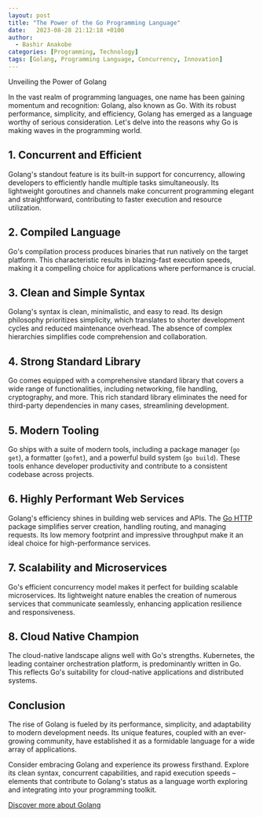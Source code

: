 ```yaml
---
layout: post
title: "The Power of the Go Programming Language"
date:   2023-08-28 21:12:18 +0100
author: 
  - Bashir Anakobe
categories: [Programming, Technology]
tags: [Golang, Programming Language, Concurrency, Innovation]
---
```


Unveiling the Power of Golang

In the vast realm of programming languages, one name has been gaining momentum and recognition: Golang, also known as Go. With its robust performance, simplicity, and efficiency, Golang has emerged as a language worthy of serious consideration. Let's delve into the reasons why Go is making waves in the programming world.

## 1. **Concurrent and Efficient**

Golang's standout feature is its built-in support for concurrency, allowing developers to efficiently handle multiple tasks simultaneously. Its lightweight goroutines and channels make concurrent programming elegant and straightforward, contributing to faster execution and resource utilization.

## 2. **Compiled Language**

Go's compilation process produces binaries that run natively on the target platform. This characteristic results in blazing-fast execution speeds, making it a compelling choice for applications where performance is crucial.

## 3. **Clean and Simple Syntax**

Golang's syntax is clean, minimalistic, and easy to read. Its design philosophy prioritizes simplicity, which translates to shorter development cycles and reduced maintenance overhead. The absence of complex hierarchies simplifies code comprehension and collaboration.

## 4. **Strong Standard Library**

Go comes equipped with a comprehensive standard library that covers a wide range of functionalities, including networking, file handling, cryptography, and more. This rich standard library eliminates the need for third-party dependencies in many cases, streamlining development.

## 5. **Modern Tooling**

Go ships with a suite of modern tools, including a package manager (`go get`), a formatter (`gofmt`), and a powerful build system (`go build`). These tools enhance developer productivity and contribute to a consistent codebase across projects.

## 6. **Highly Performant Web Services**

Golang's efficiency shines in building web services and APIs. The [Go HTTP](https://golang.org/pkg/net/http/) package simplifies server creation, handling routing, and managing requests. Its low memory footprint and impressive throughput make it an ideal choice for high-performance services.

## 7. **Scalability and Microservices**

Go's efficient concurrency model makes it perfect for building scalable microservices. Its lightweight nature enables the creation of numerous services that communicate seamlessly, enhancing application resilience and responsiveness.

## 8. **Cloud Native Champion**

The cloud-native landscape aligns well with Go's strengths. Kubernetes, the leading container orchestration platform, is predominantly written in Go. This reflects Go's suitability for cloud-native applications and distributed systems.

## Conclusion

The rise of Golang is fueled by its performance, simplicity, and adaptability to modern development needs. Its unique features, coupled with an ever-growing community, have established it as a formidable language for a wide array of applications.

Consider embracing Golang and experience its prowess firsthand. Explore its clean syntax, concurrent capabilities, and rapid execution speeds – elements that contribute to Golang's status as a language worth exploring and integrating into your programming toolkit.

[Discover more about Golang](https://golang.org/)
